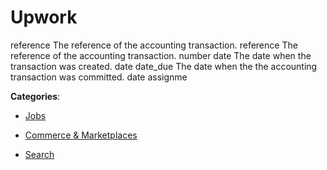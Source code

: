 # Upwork


reference The reference of the accounting transaction. reference The reference of the accounting transaction. number date The date when the transaction was created. date date_due The date when the the accounting transaction was committed. date assignme



**Categories**:

- [Jobs](https://github.com/apis-list/apis-list#jobs)

- [Commerce & Marketplaces](https://github.com/apis-list/apis-list#commerce-and-marketplaces)

- [Search](https://github.com/apis-list/apis-list#search)



